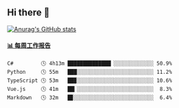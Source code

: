 ## Hi there 👋

[![Anurag's GitHub stats](https://github-readme-stats-orilights.vercel.app/api?username=orilights)](https://github.com/anuraghazra/github-readme-stats)

<!--
**OriLight152/OriLight152** is a ✨ _special_ ✨ repository because its `README.md` (this file) appears on your GitHub profile.

Here are some ideas to get you started:

- 🔭 I’m currently working on ...
- 🌱 I’m currently learning ...
- 👯 I’m looking to collaborate on ...
- 🤔 I’m looking for help with ...
- 💬 Ask me about ...
- 📫 How to reach me: ...
- 😄 Pronouns: ...
- ⚡ Fun fact: ...
-->

<!-- waka-box start -->
#### <a href="https://gist.github.com/92c8d5b388768c10efcba86e82b7c4fb" target="_blank">📊 每周工作报告</a>
```text
C#         🕓 4h13m ██████████████▏░░░░░░░░░░░░░ 50.9%
Python     🕓 55m   ███░░░░░░░░░░░░░░░░░░░░░░░░░ 11.2%
TypeScript 🕓 53m   ██▉░░░░░░░░░░░░░░░░░░░░░░░░░ 10.6%
Vue.js     🕓 41m   ██▎░░░░░░░░░░░░░░░░░░░░░░░░░  8.3%
Markdown   🕓 32m   █▊░░░░░░░░░░░░░░░░░░░░░░░░░░  6.4%
```
<!-- Powered by https://github.com/journey-ad/waka-box-go . -->
<!-- waka-box end -->
